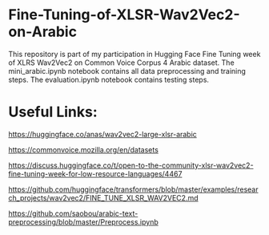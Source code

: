 # Fine-Tuning-of-XLSR-Wav2Vec2-on-Arabic

This repository is part of my participation in Hugging Face Fine Tuning week of XLRS Wav2Vec2 on Common Voice Corpus 4 Arabic dataset.
The mini_arabic.ipynb notebook contains all data preprocessing and training steps.
The evaluation.ipynb notebook contains testing steps.


# Useful Links:

https://huggingface.co/anas/wav2vec2-large-xlsr-arabic

https://commonvoice.mozilla.org/en/datasets

https://discuss.huggingface.co/t/open-to-the-community-xlsr-wav2vec2-fine-tuning-week-for-low-resource-languages/4467

https://github.com/huggingface/transformers/blob/master/examples/research_projects/wav2vec2/FINE_TUNE_XLSR_WAV2VEC2.md

https://github.com/saobou/arabic-text-preprocessing/blob/master/Preprocess.ipynb
